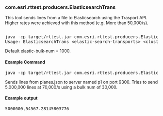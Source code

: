 ### com.esri.rttest.producers.ElasticsearchTrans

This tool sends lines from a file to Elasticsearch using the Trasport API.  Higher rates were achieved with this method (e.g. More than 50,000/s).


<pre>

java -cp target/rttest.jar com.esri.rttest.producers.ElasticsearchTrans
Usage: ElasticsearchTrans &lt;elastic-search-transports&gt; &lt;cluster-name&gt; &lt;index&gt; &lt;type&gt; &lt;file&gt; &lt;rate&gt; &lt;numrecords&gt; (&lt;elastic-bulk-num&gt;)
</pre>

Default elastic-bulk-num = 1000.

#### Example Command

<pre>
java -cp target/rttest.jar com.esri.rttest.producers.ElasticsearchTrans p1:9300 elasticsearch my planes planes.json 70000 5000000 30000
</pre>

Sends lines from planes.json to server named p1 on port 9300.  Tries to send  5,000,000 lines at 70,000/s using a bulk num of 30,000. 

#### Example output

<pre>
5000000,54567.28145803776
</pre>
